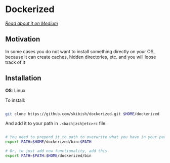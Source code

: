 # Dockerized

*[Read about it on Medium](https://medium.com/@skibish/how-docker-changed-my-workflow-b953b79b73ff)*

## Motivation

In some cases you do not want to install something directly on your OS, because it can create caches, hidden directories, etc. and you will loose track of it

## Installation

**OS**: Linux

To install:

```bash

git clone https://github.com/skibish/dockerized.git $HOME/dockerized

```

And add it to your path in `.<bash|zsh|etc>rc` file:

```bash

# You need to prepend it to path to overwrite what you have in your path
export PATH=$HOME/dockerized/bin:$PATH

# Or, to just add new functionality, add this
export PATH=$PATH:$HOME/dockerized/bin

```
